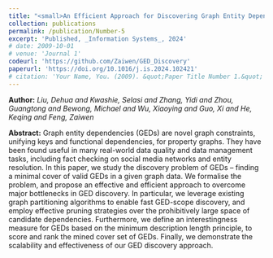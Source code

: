 ```yaml
---
title: "<small>An Efficient Approach for Discovering Graph Entity Dependencies (GEDs)</small>"
collection: publications
permalink: /publication/Number-5
excerpt: 'Published, _Information Systems_, 2024'
# date: 2009-10-01
# venue: 'Journal 1'
codeurl: 'https://github.com/Zaiwen/GED_Discovery'
paperurl: 'https://doi.org/10.1016/j.is.2024.102421'
# citation: 'Your Name, You. (2009). &quot;Paper Title Number 1.&quot; <i>Journal 1</i>. 1(1).'
---
```


**Author:** *Liu, Dehua and Kwashie, Selasi and Zhang, Yidi and Zhou, Guangtong and Bewong, Michael and Wu, Xiaoying and Guo, Xi and He, Keqing and Feng, Zaiwen*

**Abstract:** Graph entity dependencies (GEDs) are novel graph constraints, unifying keys and functional dependencies, for property graphs. They have been found useful in many real-world data quality and data management tasks, including fact checking on social media networks and entity resolution. In this paper, we study the discovery problem of GEDs – finding a minimal cover of valid GEDs in a given graph data. We formalise the problem, and propose an effective and efficient approach to overcome major bottlenecks in GED discovery. In particular, we leverage existing graph partitioning algorithms to enable fast GED-scope discovery, and employ effective pruning strategies over the prohibitively large space of candidate dependencies. Furthermore, we define an interestingness measure for GEDs based on the minimum description length principle, to score and rank the mined cover set of GEDs. Finally, we demonstrate the scalability and effectiveness of our GED discovery approach.
